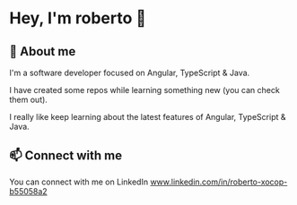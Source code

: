 # Hey, I'm roberto 👋



<!--
**roberto95117/roberto95117** is a ✨ _special_ ✨ repository because its `README.md` (this file) appears on your GitHub profile.

Here are some ideas to get you started:

- 🔭 I’m currently working on ...
- 🌱 I’m currently learning ...
- 👯 I’m looking to collaborate on ...
- 🤔 I’m looking for help with ...
- 💬 Ask me about ...
- 📫 How to reach me: ...
- 😄 Pronouns: ...
- ⚡ Fun fact: ...
-->
## 🚀 About me
I'm a software developer focused on Angular, TypeScript & Java.

I have created some repos while learning something new (you can check them out).

I really like keep learning about the latest features of Angular, TypeScript & Java.

## 📫 Connect with me
You can connect with me on LinkedIn  www.linkedin.com/in/roberto-xocop-b55058a2

